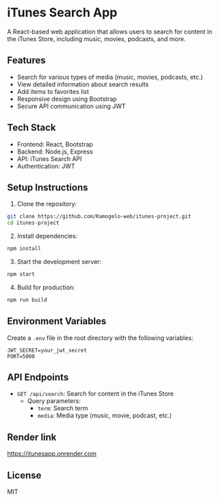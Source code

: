 # iTunes Search App

A React-based web application that allows users to search for content in the iTunes Store, including music, movies, podcasts, and more.

## Features

- Search for various types of media (music, movies, podcasts, etc.)
- View detailed information about search results
- Add items to favorites list
- Responsive design using Bootstrap
- Secure API communication using JWT

## Tech Stack

- Frontend: React, Bootstrap
- Backend: Node.js, Express
- API: iTunes Search API
- Authentication: JWT

## Setup Instructions

1. Clone the repository:
```bash
git clone https://github.com/Kamogelo-web/itunes-project.git
cd itunes-project
```

2. Install dependencies:
```bash
npm install
```

3. Start the development server:
```bash
npm start
```

4. Build for production:
```bash
npm run build
```

## Environment Variables

Create a `.env` file in the root directory with the following variables:
```
JWT_SECRET=your_jwt_secret
PORT=5000
```

## API Endpoints

- `GET /api/search`: Search for content in the iTunes Store
  - Query parameters:
    - `term`: Search term
    - `media`: Media type (music, movie, podcast, etc.)
   
## Render link
https://itunesapp.onrender.com

## License

MIT

